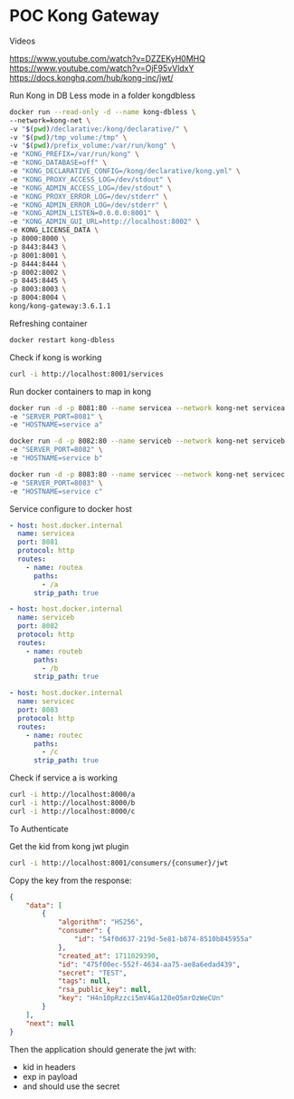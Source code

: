 # POC Kong Gateway

Videos

https://www.youtube.com/watch?v=DZZEKyH0MHQ
https://www.youtube.com/watch?v=OjF95vVldxY
https://docs.konghq.com/hub/kong-inc/jwt/


Run Kong in DB Less mode in a folder kongdbless

```sh
docker run --read-only -d --name kong-dbless \
--network=kong-net \
-v "$(pwd)/declarative:/kong/declarative/" \
-v "$(pwd)/tmp_volume:/tmp" \
-v "$(pwd)/prefix_volume:/var/run/kong" \
-e "KONG_PREFIX=/var/run/kong" \
-e "KONG_DATABASE=off" \
-e "KONG_DECLARATIVE_CONFIG=/kong/declarative/kong.yml" \
-e "KONG_PROXY_ACCESS_LOG=/dev/stdout" \
-e "KONG_ADMIN_ACCESS_LOG=/dev/stdout" \
-e "KONG_PROXY_ERROR_LOG=/dev/stderr" \
-e "KONG_ADMIN_ERROR_LOG=/dev/stderr" \
-e "KONG_ADMIN_LISTEN=0.0.0.0:8001" \
-e "KONG_ADMIN_GUI_URL=http://localhost:8002" \
-e KONG_LICENSE_DATA \
-p 8000:8000 \
-p 8443:8443 \
-p 8001:8001 \
-p 8444:8444 \
-p 8002:8002 \
-p 8445:8445 \
-p 8003:8003 \
-p 8004:8004 \
kong/kong-gateway:3.6.1.1
```

Refreshing container

```sh
docker restart kong-dbless
```

Check if kong is working

```sh
curl -i http://localhost:8001/services
```

Run docker containers to map in kong

```sh
docker run -d -p 8081:80 --name servicea --network kong-net servicea
-e "SERVER_PORT=8081" \
-e "HOSTNAME=service a" 

docker run -d -p 8082:80 --name serviceb --network kong-net serviceb
-e "SERVER_PORT=8082" \
-e "HOSTNAME=service b" 

docker run -d -p 8083:80 --name servicec --network kong-net servicec
-e "SERVER_PORT=8083" \
-e "HOSTNAME=service c" 
```

Service configure to docker host

```yml
- host: host.docker.internal
  name: servicea
  port: 8081
  protocol: http
  routes:
    - name: routea
      paths:
        - /a
      strip_path: true

- host: host.docker.internal
  name: serviceb
  port: 8082
  protocol: http
  routes:
    - name: routeb
      paths:
        - /b
      strip_path: true

- host: host.docker.internal
  name: servicec
  port: 8083
  protocol: http
  routes:
    - name: routec
      paths:
        - /c
      strip_path: true
```

Check if service a is working

```sh
curl -i http://localhost:8000/a
curl -i http://localhost:8000/b
curl -i http://localhost:8000/c
```


To Authenticate

Get the kid from kong jwt plugin

```sh
curl -i http://localhost:8001/consumers/{consumer}/jwt
```

Copy the key from the response:

```json
{
    "data": [
        {
            "algorithm": "HS256",
            "consumer": {
                "id": "54f0d637-219d-5e81-b874-8510b845955a"
            },
            "created_at": 1711029390,
            "id": "475f00ec-552f-4634-aa75-ae8a6edad439",
            "secret": "TEST",
            "tags": null,
            "rsa_public_key": null,
            "key": "H4n10pRzzci5mV4Ga120eO5mrOzWeCUn"
        }
    ],
    "next": null
}
```

Then the application should generate the jwt with:
- kid in headers
- exp in payload
- and should use the secret